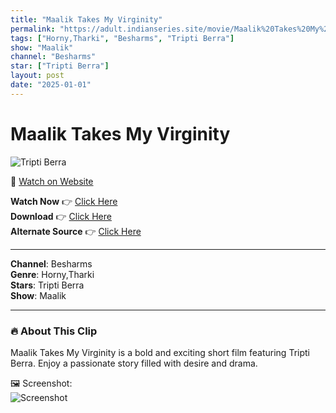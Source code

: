 ```yaml
---
title: "Maalik Takes My Virginity"
permalink: "https://adult.indianseries.site/movie/Maalik%20Takes%20My%20Virginity"
tags: ["Horny,Tharki", "Besharms", "Tripti Berra"]
show: "Maalik"
channel: "Besharms"
star: ["Tripti Berra"]
layout: post
date: "2025-01-01"
---
```


# Maalik Takes My Virginity

![Tripti Berra](https://shorts.desisins.com/wp-content/uploads/2024/01/Maalik-Takes-My-Virginity-DesiSins.com_.jpg)

🔗 [Watch on Website](https://adult.indianseries.site/movie/Maalik%20Takes%20My%20Virginity)

**Watch Now** 👉 [Click Here](https://adult.indianseries.site/movie/Maalik%20Takes%20My%20Virginity)  
**Download** 👉 [Click Here](https://adult.indianseries.site/movie/Maalik%20Takes%20My%20Virginity)  
**Alternate Source** 👉 [Click Here](https://adult.indianseries.site/movie/Maalik%20Takes%20My%20Virginity)

---

**Channel**: Besharms  
**Genre**: Horny,Tharki  
**Stars**: Tripti Berra  
**Show**: Maalik

---

### 🔥 About This Clip

Maalik Takes My Virginity is a bold and exciting short film featuring Tripti Berra. Enjoy a passionate story filled with desire and drama.
 
🖼️ Screenshot:  
![Screenshot](https://shorts.desisins.com/wp-content/uploads/2024/01/Maalik-Takes-My-Virginity-DesiSins.com_.jpg)
